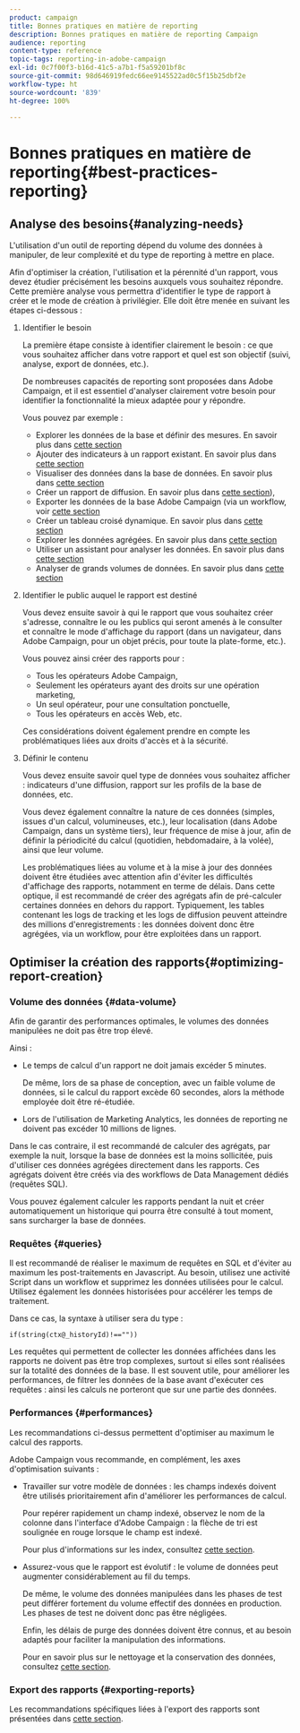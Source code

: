```yaml
---
product: campaign
title: Bonnes pratiques en matière de reporting
description: Bonnes pratiques en matière de reporting Campaign
audience: reporting
content-type: reference
topic-tags: reporting-in-adobe-campaign
exl-id: 0c7f00f3-b16d-41c5-a7b1-f5a59201bf8c
source-git-commit: 98d646919fedc66ee9145522ad0c5f15b25dbf2e
workflow-type: ht
source-wordcount: '839'
ht-degree: 100%

---
```


# Bonnes pratiques en matière de reporting{#best-practices-reporting}

## Analyse des besoins{#analyzing-needs}

L&#39;utilisation d&#39;un outil de reporting dépend du volume des données à manipuler, de leur complexité et du type de reporting à mettre en place.

Afin d&#39;optimiser la création, l&#39;utilisation et la pérennité d&#39;un rapport, vous devez étudier précisément les besoins auxquels vous souhaitez répondre. Cette première analyse vous permettra d&#39;identifier le type de rapport à créer et le mode de création à privilégier. Elle doit être menée en suivant les étapes ci-dessous :

1. Identifier le besoin

   La première étape consiste à identifier clairement le besoin : ce que vous souhaitez afficher dans votre rapport et quel est son objectif (suivi, analyse, export de données, etc.).

   De nombreuses capacités de reporting sont proposées dans Adobe Campaign, et il est essentiel d&#39;analyser clairement votre besoin pour identifier la fonctionnalité la mieux adaptée pour y répondre.

   Vous pouvez par exemple :

   * Explorer les données de la base et définir des mesures. En savoir plus dans [cette section](../../reporting/using/about-cubes.md)
   * Ajouter des indicateurs à un rapport existant. En savoir plus dans [cette section](../../reporting/using/about-reports-creation-in-campaign.md)
   * Visualiser des données dans la base de données. En savoir plus dans [cette section](../../reporting/using/about-descriptive-analysis.md)
   * Créer un rapport de diffusion. En savoir plus dans [cette section](../../reporting/using/about-reports-creation-in-campaign.md)),
   * Exporter les données de la base Adobe Campaign (via un workflow, voir [cette section](../../workflow/using/about-workflows.md)
   * Créer un tableau croisé dynamique. En savoir plus dans [cette section](../../reporting/using/creating-a-table.md#creating-a-breakdown-or-pivot-table)
   * Explorer les données agrégées. En savoir plus dans [cette section](../../reporting/using/about-cubes.md)
   * Utiliser un assistant pour analyser les données. En savoir plus dans [cette section](../../reporting/using/about-descriptive-analysis.md)
   * Analyser de grands volumes de données. En savoir plus dans [cette section](../../reporting/using/about-reports-creation-in-campaign.md)

1. Identifier le public auquel le rapport est destiné

   Vous devez ensuite savoir à qui le rapport que vous souhaitez créer s&#39;adresse, connaître le ou les publics qui seront amenés à le consulter et connaître le mode d&#39;affichage du rapport (dans un navigateur, dans Adobe Campaign, pour un objet précis, pour toute la plate-forme, etc.).

   Vous pouvez ainsi créer des rapports pour :

   * Tous les opérateurs Adobe Campaign,
   * Seulement les opérateurs ayant des droits sur une opération marketing,
   * Un seul opérateur, pour une consultation ponctuelle,
   * Tous les opérateurs en accès Web, etc.

   Ces considérations doivent également prendre en compte les problématiques liées aux droits d&#39;accès et à la sécurité.

1. Définir le contenu

   Vous devez ensuite savoir quel type de données vous souhaitez afficher : indicateurs d&#39;une diffusion, rapport sur les profils de la base de données, etc.

   Vous devez également connaître la nature de ces données (simples, issues d&#39;un calcul, volumineuses, etc.), leur localisation (dans Adobe Campaign, dans un système tiers), leur fréquence de mise à jour, afin de définir la périodicité du calcul (quotidien, hebdomadaire, à la volée), ainsi que leur volume.

   Les problématiques liées au volume et à la mise à jour des données doivent être étudiées avec attention afin d&#39;éviter les difficultés d&#39;affichage des rapports, notamment en terme de délais. Dans cette optique, il est recommandé de créer des agrégats afin de pré-calculer certaines données en dehors du rapport. Typiquement, les tables contenant les logs de tracking et les logs de diffusion peuvent atteindre des millions d&#39;enregistrements : les données doivent donc être agrégées, via un workflow, pour être exploitées dans un rapport.

## Optimiser la création des rapports{#optimizing-report-creation}

### Volume des données {#data-volume}

Afin de garantir des performances optimales, le volumes des données manipulées ne doit pas être trop élevé.

Ainsi :

* Le temps de calcul d&#39;un rapport ne doit jamais excéder 5 minutes.

   De même, lors de sa phase de conception, avec un faible volume de données, si le calcul du rapport excède 60 secondes, alors la méthode employée doit être ré-étudiée.

* Lors de l&#39;utilisation de Marketing Analytics, les données de reporting ne doivent pas excéder 10 millions de lignes.

Dans le cas contraire, il est recommandé de calculer des agrégats, par exemple la nuit, lorsque la base de données est la moins sollicitée, puis d&#39;utiliser ces données agrégées directement dans les rapports. Ces agrégats doivent être créés via des workflows de Data Management dédiés (requêtes SQL).

Vous pouvez également calculer les rapports pendant la nuit et créer automatiquement un historique qui pourra être consulté à tout moment, sans surcharger la base de données.

### Requêtes {#queries}

Il est recommandé de réaliser le maximum de requêtes en SQL et d&#39;éviter au maximum les post-traitements en Javascript. Au besoin, utilisez une activité Script dans un workflow et supprimez les données utilisées pour le calcul. Utilisez également les données historisées pour accélérer les temps de traitement.

Dans ce cas, la syntaxe à utiliser sera du type :

```
if(string(ctx@_historyId)!==""))
```

Les requêtes qui permettent de collecter les données affichées dans les rapports ne doivent pas être trop complexes, surtout si elles sont réalisées sur la totalité des données de la base. Il est souvent utile, pour améliorer les performances, de filtrer les données de la base avant d&#39;exécuter ces requêtes : ainsi les calculs ne porteront que sur une partie des données.

### Performances {#performances}

Les recommandations ci-dessus permettent d&#39;optimiser au maximum le calcul des rapports.

Adobe Campaign vous recommande, en complément, les axes d&#39;optimisation suivants :

* Travailler sur votre modèle de données : les champs indexés doivent être utilisés prioritairement afin d&#39;améliorer les performances de calcul.

   Pour repérer rapidement un champ indexé, observez le nom de la colonne dans l&#39;interface d&#39;Adobe Campaign : la flèche de tri est soulignée en rouge lorsque le champ est indexé.

   Pour plus d&#39;informations sur les index, consultez [cette section](../../configuration/using/data-model-best-practices.md#indexes).

* Assurez-vous que le rapport est évolutif : le volume de données peut augmenter considérablement au fil du temps.

   De même, le volume des données manipulées dans les phases de test peut différer fortement du volume effectif des données en production. Les phases de test ne doivent donc pas être négligées.

   Enfin, les délais de purge des données doivent être connus, et au besoin adaptés pour faciliter la manipulation des informations.

   Pour en savoir plus sur le nettoyage et la conservation des données, consultez [cette section](../../configuration/using/data-model-best-practices.md#data-retention).

### Export des rapports {#exporting-reports}

Les recommandations spécifiques liées à l&#39;export des rapports sont présentées dans [cette section](../../reporting/using/actions-on-reports.md#exporting-a-report).
